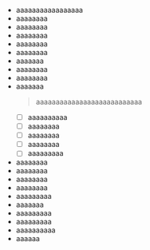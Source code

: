 - aaaaaaaaaaaaaaaaa
- aaaaaaaa
- aaaaaaaa
- aaaaaaaa
- aaaaaaaa
- aaaaaaaa
- aaaaaaa
- aaaaaaaa
- aaaaaaaa
- aaaaaaa
    > aaaaaaaaaaaaaaaaaaaaaaaaaaa
    * [ ] aaaaaaaaaa
    * [ ] aaaaaaaa
    * [ ] aaaaaaaa
    * [ ] aaaaaaaa
    * [ ] aaaaaaaaa
- aaaaaaaa
- aaaaaaaa
- aaaaaaaa
- aaaaaaaa
- aaaaaaaaa
- aaaaaaa
- aaaaaaaaa
- aaaaaaaaa
- aaaaaaaaaa
- aaaaaa
